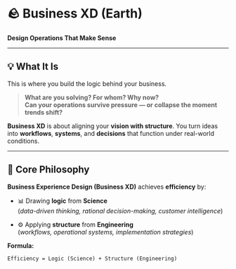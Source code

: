 # 🪨 Business XD (Earth)  
**Design Operations That Make Sense**

---

## 💡 What It Is

This is where you build the logic behind your business.

> **What are you solving? For whom? Why now?**  
> **Can your operations survive pressure — or collapse the moment trends shift?**

**Business XD** is about aligning your **vision with structure**. You turn ideas into **workflows**, **systems**, and **decisions** that function under real-world conditions.

---

## 🔬 Core Philosophy

**Business Experience Design (Business XD)** achieves **efficiency** by:

- 📊 Drawing **logic** from **Science**  
  (_data-driven thinking, rational decision-making, customer intelligence_)

- ⚙️ Applying **structure** from **Engineering**  
  (_workflows, operational systems, implementation strategies_)

**Formula:**  
```txt
Efficiency = Logic (Science) + Structure (Engineering)
